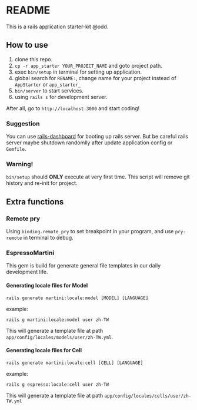 # README

This is a rails application starter-kit @odd.

## How to use

1. clone this repo.
2. `cp -r app_starter YOUR_PROJECT_NAME` and goto project path.
3. exec `bin/setup` in terminal for setting up application.
4. global search for `RENAME:`, change name for your project instead of `AppStarter` or `app_starter_`
5. `bin/server` to start services.
6. using `rails s` for development server.

After all, go to `http://localhost:3000` and start coding!

### Suggestion

You can use [rails-dashboard](https://www.npmjs.com/package/rails-dashboard) for booting up rails server. But be careful rails server maybe shutdown randomlly after update application config or `Gemfile`.

### Warning!

`bin/setup` should **ONLY** execute at very first time. This script will remove git history and re-init for project.

## Extra functions

### Remote pry

Using `binding.remote_pry` to set breakpoint in your program, and use `pry-remote` in terminal to debug.

### EspressoMartini

This gem is build for generate general file templates in our daily development life.

#### Generating locale files for Model

`rails generate martini:locale:model [MODEL] [LANGUAGE]`

example:

`rails g martini:locale:model user zh-TW`

This will generate a template file at path `app/config/locales/models/user/zh-TW.yml`.

#### Generating locale files for Cell

`rails generate martini:locale:cell [CELL] [LANGUAGE]`

example:

`rails g espresso:locale:cell user zh-TW`

This will generate a template file at path  `app/config/locales/cells/user/zh-TW.yml`
